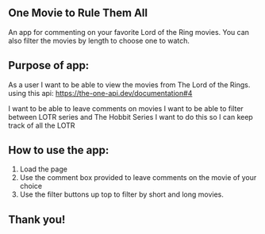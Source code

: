 ## One Movie to Rule Them All
An app for commenting on your favorite Lord of the Ring movies. 
You can also filter the movies by length to choose one to watch. 



## Purpose of app:
As a user I want to be able to view the movies from The Lord of the Rings. 
using this api: https://the-one-api.dev/documentation#4

I want to be able to leave comments on movies 
I want to be able to filter between LOTR series and The Hobbit Series
I want to do this so I can keep track of all the LOTR

## How to use the app:
1. Load the page
2. Use the comment box provided to leave comments on the movie of your choice
3. Use the filter buttons up top to filter by short and long movies. 

## Thank you!


